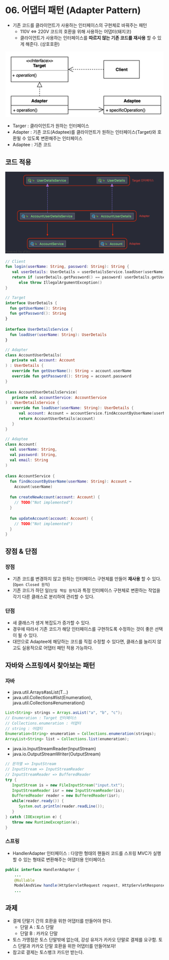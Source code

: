 # 06. 어댑터 패턴 (Adapter Pattern)
- 기존 코드를 클라이언트가 사용하는 인터페이스의 구현체로 바꿔주는 패턴
  - 110V <=> 220V 코드의 호환을 위해 사용하는 어댑터(돼지코)
  - 클라이언트가 사용하는 인터페이스를 **따르지 않는 기존 코드를 재사용** 할 수 있게 해준다. (상호호환)

![어댑터 패턴](./assets/adapter_pattern.png)

- Targer : 클라이언트가 원하는 인터페이스
- Adapter : 기존 코드(Adaptee)를 클라이언트가 원하는 인터페이스(Target)와 호환될 수 있도록 변환해주는 인터페이스
- Adaptee : 기존 코드

## 코드 적용
![코드 적용](./assets/adapter_pattern_design.png)

```kotlin
// Client
fun login(userName: String, password: String): String {
   val userDetails: UserDetails = userDetailsService.loadUser(userName)
   return if (userDetails.getPassword() == password) userDetails.getUserName()
      else throw IllegalArgumentException()
}
```

```kotlin
// Target
interface UserDetails {
  fun getUserName(): String
  fun getPassword(): String
}

interface UserDetailsService {
  fun loadUser(userName: String): UserDetails
}
```

```kotlin
// Adapter
class AccountUserDetails(
   private val account: Account
) : UserDetails {
   override fun getUserName(): String = account.userName
   override fun getPassword(): String = account.password
}

class AccountUserDetailsService(
   private val accountService: AccountService
) : UserDetailsService {
   override fun loadUser(userName: String): UserDetails {
      val account: Account = accountService.findAccountByUserName(userName)
      return AccountUserDetails(account)
   }
}
```

```kotlin
// Adaptee
class Account(
  val userName: String,
  val password: String,
  val email: String
)

class AccountService {
  fun findAccountByUserName(userName: String): Account =
    Account(userName)

  fun createNewAccount(account: Account) {
    // TODO("Not implemented")
  }

  fun updateAccount(account: Account) {
    // TODO("Not implemented")
  }
}
```

## 장점 & 단점
### 장점
- 기존 코드를 변경하지 않고 원하는 인터페이스 구현체를 만들어 **재사용** 할 수 있다. (`Open Closed 원칙`)
- 기존 코드가 하던 일(`단일 책임 원칙`)과 특정 인터페이스 구현체로 변환하는 작업을 각기 다른 클래스로 분리하여 관리할 수 있다.

### 단점
- 새 클래스가 생겨 복잡도가 증가할 수 있다.
- 경우에 따라서 기존 코드가 해당 인터페이스를 구현하도록 수정하는 것이 좋은 선택이 될 수 있다.
- 대안으로 Adaptee에 해당하는 코드를 직접 수정할 수 있다면, 클래스를 늘리지 않고도 실용적으로 어댑터 패턴 적용 가능하다.

## 자바와 스프링에서 찾아보는 패턴
### 자바
- java.util.Arrays#asList(T...)
- java.util.Collections#list(Enumeration), java.util.Collections#enumeration()
```java
List<String> strings = Arrays.asList("a", "b", "c");
// Enumeration : Target 인터페이스
// Collections.enumeration : 어댑터
// string : 어댑티
Enumeration<String> enumeration = Collections.enumeration(strings);
ArrayList<String> list = Collections.list(enumeration);
```
- java.io.InputStreamReader(InputStream)
- java.io.OutputStreamWriter(OutputStream)
```java
// 문자열 => InputStream
// InputStream => InputStreamReader
// InputStreamReader => BufferedReader
try {
   InputStream is = new FileInputStream("input.txt");
   InputStreamReader isr = new InputStreamReader(is);
   BufferedReader reader = new BufferedReader(isr);
   while(reader.ready()) {
      System.out.println(reader.readLine());
   }
} catch (IOException e) {
   throw new RuntimeException(e);
}
```

### 스프링
- HandlerAdapter 인터페이스 : 다양한 형태의 핸들러 코드를 스프링 MVC가 실행할 수 있는 형태로 변환해주는 어댑터용 인터페이스
```java
public interface HandlerAdapter {
    ...
	@Nullable
	ModelAndView handle(HttpServletRequest request, HttpServletResponse response, Object handler) throws Exception;
	...
```

## 과제
- 결제 단말기 간의 호환을 위한 어댑터를 만들어야 한다.
  - 단말 A : 토스 단말
  - 단말 B : 카카오 단말
- 토스 가맹점은 토스 단말밖에 없는데, 강성 유저가 카카오 단말로 결제를 요구함. 토스 단말과 카카오 단말 호환을 위한 어댑터를 만들어보자!
- 참고로 결제는 토스뱅크 카드만 받는다.

